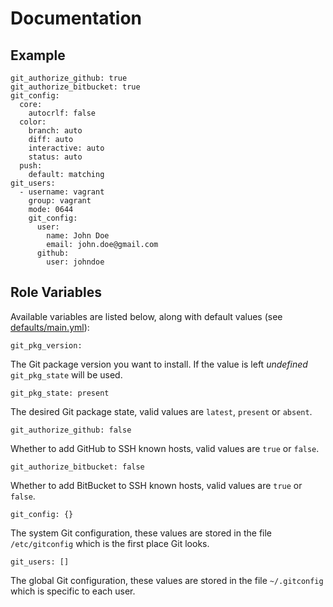 # Documentation

## Example

```
git_authorize_github: true
git_authorize_bitbucket: true
git_config:
  core:
    autocrlf: false
  color:
    branch: auto
    diff: auto
    interactive: auto
    status: auto
  push:
    default: matching
git_users:
  - username: vagrant
    group: vagrant
    mode: 0644
    git_config:
      user:
        name: John Doe
        email: john.doe@gmail.com
      github:
        user: johndoe
```

## Role Variables

Available variables are listed below, along with default values (see [defaults/main.yml](/defaults/main.yml)):

```
git_pkg_version:
```

The Git package version you want to install. If the value is left *undefined* `git_pkg_state` will be used.

```
git_pkg_state: present
```

The desired Git package state, valid values are `latest`, `present` or `absent`.

```
git_authorize_github: false
```

Whether to add GitHub to SSH known hosts, valid values are `true` or `false`.

```
git_authorize_bitbucket: false
```

Whether to add BitBucket to SSH known hosts, valid values are `true` or `false`.

```
git_config: {}
```

The system Git configuration, these values are stored in the file `/etc/gitconfig` which is
the first place Git looks.

```
git_users: []
```

The global Git configuration, these values are stored in the file `~/.gitconfig` which is specific to each user.